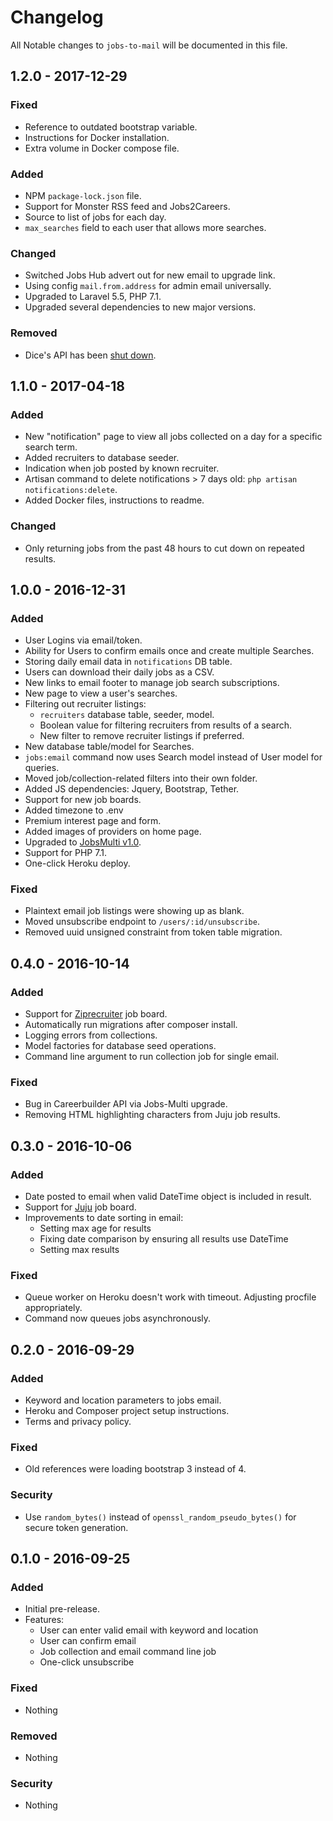 # Changelog
All Notable changes to `jobs-to-mail` will be documented in this file.

## 1.2.0 - 2017-12-29

### Fixed
- Reference to outdated bootstrap variable.
- Instructions for Docker installation.
- Extra volume in Docker compose file.

### Added
- NPM `package-lock.json` file.
- Support for Monster RSS feed and Jobs2Careers.
- Source to list of jobs for each day.
- `max_searches` field to each user that allows more searches. 

### Changed
- Switched Jobs Hub advert out for new email to upgrade link.
- Using config `mail.from.address` for admin email universally.
- Upgraded to Laravel 5.5, PHP 7.1.
- Upgraded several dependencies to new major versions.

### Removed
- Dice's API has been [shut down](https://www.jobapis.com/2017/10/28/dice-job-board-api-shut-down/).

## 1.1.0 - 2017-04-18

### Added
- New "notification" page to view all jobs collected on a day for a specific search term.
- Added recruiters to database seeder.
- Indication when job posted by known recruiter.
- Artisan command to delete notifications > 7 days old: `php artisan notifications:delete`.
- Added Docker files, instructions to readme.

### Changed
- Only returning jobs from the past 48 hours to cut down on repeated results.

## 1.0.0 - 2016-12-31

### Added
- User Logins via email/token.
- Ability for Users to confirm emails once and create multiple Searches.
- Storing daily email data in `notifications` DB table.
- Users can download their daily jobs as a CSV.
- New links to email footer to manage job search subscriptions.
- New page to view a user's searches.
- Filtering out recruiter listings:
  - `recruiters` database table, seeder, model.
  - Boolean value for filtering recruiters from results of a search.
  - New filter to remove recruiter listings if preferred.
- New database table/model for Searches.
- `jobs:email` command now uses Search model instead of User model for queries.
- Moved job/collection-related filters into their own folder.
- Added JS dependencies: Jquery, Bootstrap, Tether.
- Support for new job boards.
- Added timezone to .env
- Premium interest page and form.
- Added images of providers on home page.
- Upgraded to [JobsMulti v1.0](https://github.com/jobapis/jobs-multi).
- Support for PHP 7.1.
- One-click Heroku deploy.

### Fixed
- Plaintext email job listings were showing up as blank.
- Moved unsubscribe endpoint to `/users/:id/unsubscribe`.
- Removed uuid unsigned constraint from token table migration.

## 0.4.0 - 2016-10-14

### Added
- Support for [Ziprecruiter](https://github.com/jobapis/jobs-ziprecruiter) job board.
- Automatically run migrations after composer install.
- Logging errors from collections.
- Model factories for database seed operations.
- Command line argument to run collection job for single email.

### Fixed
- Bug in Careerbuilder API via Jobs-Multi upgrade.
- Removing HTML highlighting characters from Juju job results.

## 0.3.0 - 2016-10-06

### Added
- Date posted to email when valid DateTime object is included in result.
- Support for [Juju](https://github.com/jobapis/jobs-juju) job board.
- Improvements to date sorting in email:
  - Setting max age for results
  - Fixing date comparison by ensuring all results use DateTime
  - Setting max results

### Fixed
- Queue worker on Heroku doesn't work with timeout. Adjusting procfile appropriately.
- Command now queues jobs asynchronously.

## 0.2.0 - 2016-09-29

### Added
- Keyword and location parameters to jobs email.
- Heroku and Composer project setup instructions.
- Terms and privacy policy.

### Fixed
- Old references were loading bootstrap 3 instead of 4.

### Security
- Use `random_bytes()` instead of `openssl_random_pseudo_bytes()` for secure token generation.

## 0.1.0 - 2016-09-25

### Added
- Initial pre-release.
- Features:
    - User can enter valid email with keyword and location
    - User can confirm email
    - Job collection and email command line job
    - One-click unsubscribe

### Fixed
- Nothing

### Removed
- Nothing

### Security
- Nothing
